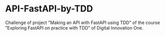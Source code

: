 # API-FastAPI-by-TDD
Challenge of project "Making an API with FastAPI using TDD" of the course "Exploring FastAPI on practice with TDD" of Digital Innovation One.
